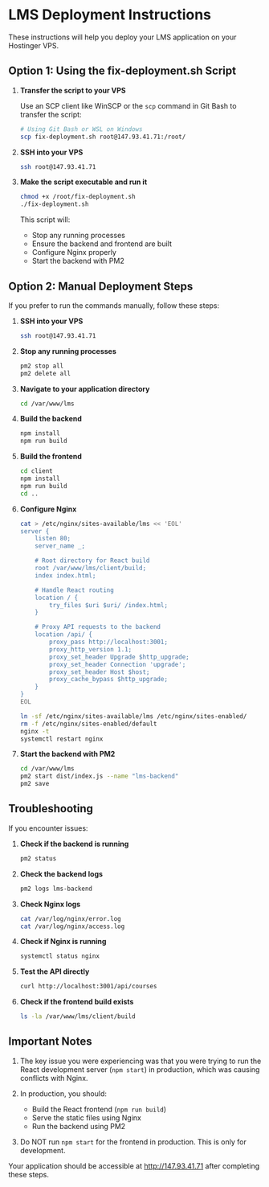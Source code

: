 # LMS Deployment Instructions

These instructions will help you deploy your LMS application on your Hostinger VPS.

## Option 1: Using the fix-deployment.sh Script

1. **Transfer the script to your VPS**

   Use an SCP client like WinSCP or the `scp` command in Git Bash to transfer the script:

   ```bash
   # Using Git Bash or WSL on Windows
   scp fix-deployment.sh root@147.93.41.71:/root/
   ```

2. **SSH into your VPS**

   ```bash
   ssh root@147.93.41.71
   ```

3. **Make the script executable and run it**

   ```bash
   chmod +x /root/fix-deployment.sh
   ./fix-deployment.sh
   ```

   This script will:
   - Stop any running processes
   - Ensure the backend and frontend are built
   - Configure Nginx properly
   - Start the backend with PM2

## Option 2: Manual Deployment Steps

If you prefer to run the commands manually, follow these steps:

1. **SSH into your VPS**

   ```bash
   ssh root@147.93.41.71
   ```

2. **Stop any running processes**

   ```bash
   pm2 stop all
   pm2 delete all
   ```

3. **Navigate to your application directory**

   ```bash
   cd /var/www/lms
   ```

4. **Build the backend**

   ```bash
   npm install
   npm run build
   ```

5. **Build the frontend**

   ```bash
   cd client
   npm install
   npm run build
   cd ..
   ```

6. **Configure Nginx**

   ```bash
   cat > /etc/nginx/sites-available/lms << 'EOL'
   server {
       listen 80;
       server_name _;

       # Root directory for React build
       root /var/www/lms/client/build;
       index index.html;

       # Handle React routing
       location / {
           try_files $uri $uri/ /index.html;
       }

       # Proxy API requests to the backend
       location /api/ {
           proxy_pass http://localhost:3001;
           proxy_http_version 1.1;
           proxy_set_header Upgrade $http_upgrade;
           proxy_set_header Connection 'upgrade';
           proxy_set_header Host $host;
           proxy_cache_bypass $http_upgrade;
       }
   }
   EOL

   ln -sf /etc/nginx/sites-available/lms /etc/nginx/sites-enabled/
   rm -f /etc/nginx/sites-enabled/default
   nginx -t
   systemctl restart nginx
   ```

7. **Start the backend with PM2**

   ```bash
   cd /var/www/lms
   pm2 start dist/index.js --name "lms-backend"
   pm2 save
   ```

## Troubleshooting

If you encounter issues:

1. **Check if the backend is running**

   ```bash
   pm2 status
   ```

2. **Check the backend logs**

   ```bash
   pm2 logs lms-backend
   ```

3. **Check Nginx logs**

   ```bash
   cat /var/log/nginx/error.log
   cat /var/log/nginx/access.log
   ```

4. **Check if Nginx is running**

   ```bash
   systemctl status nginx
   ```

5. **Test the API directly**

   ```bash
   curl http://localhost:3001/api/courses
   ```

6. **Check if the frontend build exists**

   ```bash
   ls -la /var/www/lms/client/build
   ```

## Important Notes

1. The key issue you were experiencing was that you were trying to run the React development server (`npm start`) in production, which was causing conflicts with Nginx.

2. In production, you should:
   - Build the React frontend (`npm run build`)
   - Serve the static files using Nginx
   - Run the backend using PM2

3. Do NOT run `npm start` for the frontend in production. This is only for development.

Your application should be accessible at http://147.93.41.71 after completing these steps.
